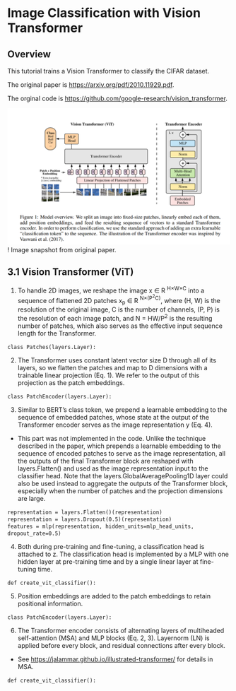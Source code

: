 # Image Classification with Vision Transformer

## Overview
This tutorial trains a Vision Transformer to classify the CIFAR dataset.

The original paper is https://arxiv.org/pdf/2010.11929.pdf.

The orginal code is https://github.com/google-research/vision_transformer.

![Alt text](./images/vit.PNG)
! Image snapshot from original paper.

## 3.1 Vision Transformer (ViT)
1. To handle 2D images, we reshape the image x ∈ R <sup>H×W×C</sup> into a sequence of flattened 2D patches x<sub>p</sub> ∈ R <sup>N×(P<sup>2</sup>C)</sup>, where (H, W) is the resolution of the original image, C is the number of channels, (P, P) is the resolution of each image patch, and N = HW/P<sup>2</sup> is the resulting number of patches, which also serves as the effective input sequence length for the Transformer.
```
class Patches(layers.Layer):
```
2. The Transformer uses constant latent vector size D through all of its layers, so we flatten the patches and map to D dimensions with a trainable linear projection (Eq. 1). We refer to the output of this projection as the patch embeddings.
```
class PatchEncoder(layers.Layer):
```
3. Similar to BERT’s class token, we prepend a learnable embedding to the sequence of embedded patches, whose state at the output of the Transformer encoder serves as the image representation y (Eq. 4).

- This part was not implemented in the code.
    Unlike the technique described in the paper, which prepends a learnable embedding to the sequence of encoded patches to serve as the image representation, all the outputs of the final Transformer block are reshaped with layers.Flatten() and used as the image representation input to the classifier head. Note that the layers.GlobalAveragePooling1D layer could also be used instead to aggregate the outputs of the Transformer block, especially when the number of patches and the projection dimensions are large.
```
representation = layers.Flatten()(representation)
representation = layers.Dropout(0.5)(representation)
features = mlp(representation, hidden_units=mlp_head_units, dropout_rate=0.5)
```
4. Both during pre-training and fine-tuning, a classification head is attached to z. The classification head is implemented by a MLP with one hidden layer at pre-training time and by a single linear layer at fine-tuning time.
```
def create_vit_classifier():
```
5. Position embeddings are added to the patch embeddings to retain positional information.
```
class PatchEncoder(layers.Layer):
```
6. The Transformer encoder consists of alternating layers of multiheaded self-attention (MSA) and MLP blocks (Eq. 2, 3). Layernorm (LN) is applied before every block, and residual connections after every block.
-   See https://jalammar.github.io/illustrated-transformer/ for details in MSA.
```
def create_vit_classifier():
```
